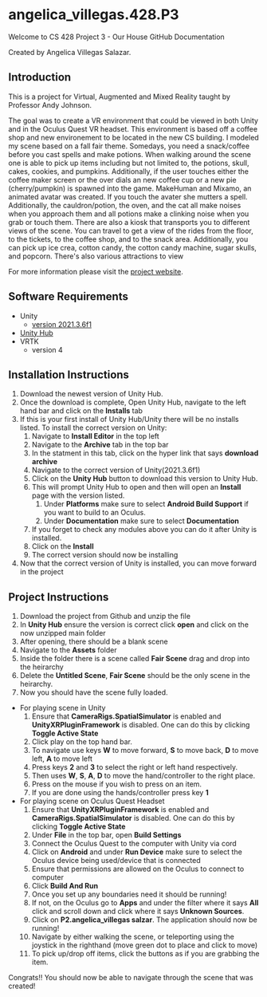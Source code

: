 # angelica_villegas.428.P3
 
Welcome to CS 428 Project 3 - Our House
 GitHub Documentation 

Created by Angelica Villegas Salazar.

## Introduction
This is a project for Virtual, Augmented and Mixed Reality taught by Professor Andy Johnson. 

The goal was to create a VR environment that could be viewed in both Unity and in the Oculus Quest VR headset. This environment is based off a coffee shop and new environement to be located in the new CS building. I modeled my scene based on a fall fair theme. Somedays, you need a snack/coffee before you cast spells and make potions. When walking around the scene one is able to pick up items including but not limited to, the potions, skull, cakes, cookies, and pumpkins. Additionally, if the user touches either the coffee maker screen or the over dials an new coffee cup or a new pie (cherry/pumpkin) is spawned into the game. MakeHuman and Mixamo, an animated avatar was created. If you touch the avater she mutters a spell. Additionally, the cauldron/potion, the oven, and the cat all make noises when you approach them and all potions make a clinking noise when you grab or touch them. There are also a kiosk that transports you to different views of the scene. You can travel to get a view of the rides from the floor, to the tickets, to the coffee shop, and to the snack area. Additionally, you can pick up ice crea, cotton candy, the cotton candy machine, sugar skulls, and popcorn. There's also various attractions to view

For more information please visit the [project website](https://sites.google.com/uic.edu/cs428-angelica/project-2).

## Software Requirements

* Unity 
  - [version 2021.3.6f1](https://unity3d.com/unity/whats-new/2021.3.6) 
* [Unity Hub](https://unity3d.com/get-unity/download)
* VRTK
  - version 4
  
  
## Installation Instructions

1. Download the newest version of Unity Hub.
1. Once the download is complete, Open Unity Hub, navigate to the left hand bar and click on the **Installs** tab
1. If this is your first install of Unity Hub/Unity there will be no installs listed. To install the correct version on Unity:
    1. Navigate to **Install Editor** in the top left
    1. Navigate to the **Archive** tab in the top bar
    1. In the statment in this tab, click on the hyper link that says **download archive**
    1. Navigate to the correct version of Unity(2021.3.6f1)
    1. Click on the **Unity Hub** button to download this version to Unity Hub. 
    1. This will prompt Unity Hub to open and then will open an **Install** page with the version listed. 
        1. Under **Platforms** make sure to select **Android Build Support** if you want to build to an Oculus. 
        1. Under **Documentation** make sure to select **Documentation**
    1. If you forget to check any modules above you can do it after Unity is installed. 
    1. Click on the **Install**
    1. The correct version should now be installing
1. Now that the correct version of Unity is installed, you can move forward in the project

## Project Instructions
1. Download the project from Github and unzip the file
1. In **Unity Hub** ensure the version is correct click **open** and click on the now unzipped main folder
1. After opening, there should be a blank scene
1. Navigate to the **Assets** folder
1. Inside the folder there is a scene called **Fair Scene** drag and drop into the heirarchy
1. Delete the  **Untitled Scene**, **Fair Scene** should be the only scene in the heirarchy.
1. Now you should have the scene fully loaded.
  * For playing scene in Unity
     1. Ensure that **CameraRigs.SpatialSimulator** is enabled and **UnityXRPluginFramework** is disabled. One can do this by clicking **Toggle Active State**
     1. Click play on the top hand bar.
     1. To navigate use keys **W** to move forward, **S** to move back, **D** to move left, **A** to move left
     1. Press keys **2** and **3** to select the right or left hand respectively.
     1. Then uses **W**, **S**, **A**, **D** to move the hand/controller to the right place. 
     1. Press on the mouse if you wish to press on an item.
     1. If you are done using the hands/controller press key **1**
  * For playing scene on Oculus Quest Headset
     1. Ensure that **UnityXRPluginFramework** is enabled and **CameraRigs.SpatialSimulator** is disabled. One can do this by clicking **Toggle Active State** 
     1. Under **File** in the top bar, open **Build Settings**
     1. Connect the Oculus Quest to the computer with Unity via cord
     1. Click on **Android** and under **Run Device** make sure to select the Oculus device being used/device that is connected
     1. Ensure that permissions are allowed on the Oculus to connect to computer
     1. Click **Build And Run**
     1. Once you set up any boundaries need it should be running!
     1. If not, on the Oculus go to **Apps** and under the filter where it says **All** click and scroll down and click where it says **Unknown Sources**.
     1. Click on **P2.angelica_villegas salzar**. The application should now be running!
     1. Navigate by either walking the scene, or teleporting using the joystick in the righthand (move green dot to place and click to move)
     1. To pick up/drop off items, click the buttons as if you are grabbing the item. 
     
     
 Congrats!! You should now be able to navigate through the scene that was created!
